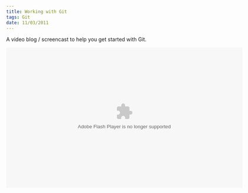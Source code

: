 ```yaml
---
title: Working with Git
tags: Git
date: 11/03/2011
---
```


A video blog / screencast to help you get started with Git.

<object type="application/x-shockwave-flash" data="http://xebee.xebia.in/wp-content/uploads/2010/10/git-1-perfect-1_controller.swf" width="640" height="379"></object>
